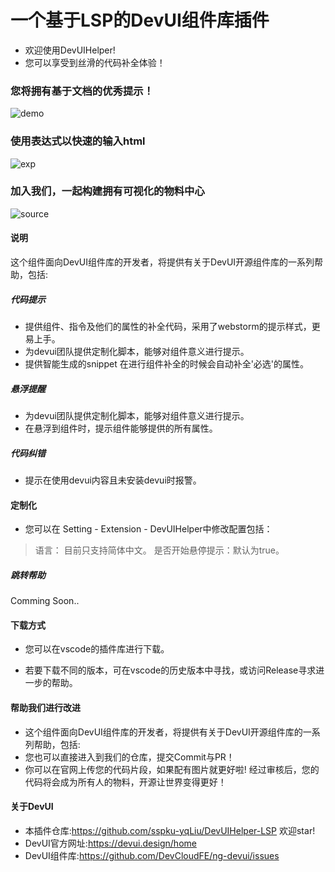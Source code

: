 
# 一个基于LSP的DevUI组件库插件

- 欢迎使用DevUIHelper!
- 您可以享受到丝滑的代码补全体验！

### 您将拥有基于文档的优秀提示！

![demo](https://s1.ax1x.com/2020/06/07/tRruQS.gif)

### 使用表达式以快速的输入html

![exp](https://s1.ax1x.com/2020/06/24/NagrDJ.gif)

### 加入我们，一起构建拥有可视化的物料中心

![source](https://s1.ax1x.com/2020/06/24/NagjxS.gif)

#### 说明

这个组件面向DevUI组件库的开发者，将提供有关于DevUI开源组件库的一系列帮助，包括:
#####  代码提示

- 提供组件、指令及他们的属性的补全代码，采用了webstorm的提示样式，更易上手。
- 为devui团队提供定制化脚本，能够对组件意义进行提示。
- 提供智能生成的snippet 在进行组件补全的时候会自动补全'必选'的属性。
  
#####  悬浮提醒
- 为devui团队提供定制化脚本，能够对组件意义进行提示。
- 在悬浮到组件时，提示组件能够提供的所有属性。

##### 代码纠错
- 提示在使用devui内容且未安装devui时报警。

#### 定制化

- 您可以在 Setting - Extension - DevUIHelper中修改配置包括：
> 语言： 目前只支持简体中文。
> 是否开始悬停提示：默认为true。

#####  跳转帮助
Comming Soon..

#### 下载方式

- 您可以在<a herf="https://marketplace.visualstudio.com/items?itemName=yqLiu.devui-language-support&ssr=false">vscode的插件库</a>进行下载。

- 若要下载不同的版本，可在vscode的历史版本中寻找，或访问<a herf="https://github.com/sspku-yqLiu/DevUIHelper-LSP/releases/">Release</a>寻求进一步的帮助。

#### 帮助我们进行改进

- 这个组件面向DevUI组件库的开发者，将提供有关于DevUI开源组件库的一系列帮助，包括:
- 您也可以直接进入到<a herf="https://github.com/sspku-yqLiu/DevUIHelper-LSP">我们的仓库</a>，提交Commit与PR！
- 你可以在官网上传您的代码片段，如果配有图片就更好啦! 经过审核后，您的代码将会成为所有人的物料，开源让世界变得更好！

#### 关于DevUI

- 本插件仓库:https://github.com/sspku-yqLiu/DevUIHelper-LSP 欢迎star!
- DevUI官方网址:https://devui.design/home
- DevUI组件库:https://github.com/DevCloudFE/ng-devui/issues